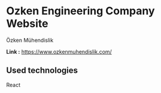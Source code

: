# Ozken Engineering Company Website

Özken Mühendislik

**Link :** https://www.ozkenmuhendislik.com/

## Used technologies

React

  
